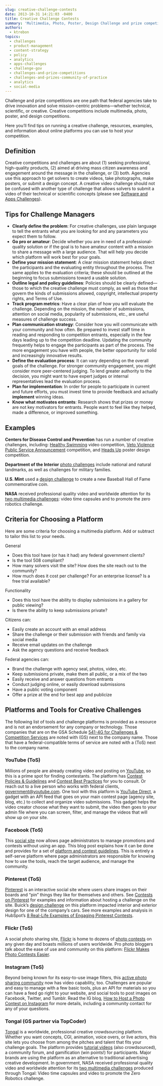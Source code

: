 ```yaml
---
slug: creative-challenge-contests
date: 2013-10-31 14:21:03 -0400
title: Creative Challenge Contests
summary: 'Multimedia, Photo, Poster, Design Challenge and prize competitions are one path that federal agencies take to drive innovation and solve mission-centric problems&mdash;whether technical, scientific, or creative. Creative competitions include multimedia, photo, poster, and design competitions. Here you’ll find tips on running a creative challenge, resources, examples, and information about online platforms you can use to'
authors:
  - ktrebon
topics:
  - challenges
  - product-management
  - content-strategy
  - policy
  - analytics
  - apps-challenges
  - challenge-gov
  - challenges-and-prize-competitions
  - challenges-and-prizes-community-of-practice
  - analytics
  - social-media
---
```


Challenge and prize competitions are one path that federal agencies take to drive innovation and solve mission-centric problems—whether technical, scientific, or creative. Creative competitions include multimedia, photo, poster, and design competitions. 

Here you’ll find tips on running a creative challenge, resources, examples, and information about online platforms you can use to host your competition.

## Definition

Creative competitions and challenges are about (1) seeking professional, high-quality products, (2) aimed at driving mass citizen awareness and engagement around the message in the challenge, or (3) both. Agencies use this approach to get solvers to create videos, take photographs, make posters, or submit a design concept. A creative video challenge should not be confused with another type of challenge that allows solvers to submit a video of their technical or scientific concepts (please see [Software and Apps Challenges](/2013/11/06/software-and-apps-challenges/ "Software and Apps Challenges")).

## Tips for Challenge Managers

*   **Clearly define the problem**: For creative challenges, use plain language to tell the entrants what you are looking for and any parameters you expect them to follow.
*   **Go pro or amateur**: Decide whether you are in need of a professional-quality solution or if the goal is to have amateur content with a mission to share a message with a large audience. That will help you decide which platform will work best for your goals.
*   **Define your mission statement**: A clear mission statement helps direct the participants and the evaluating entity throughout the process. The same applies to the evaluation criteria; these should be outlined at the beginning to focus submissions toward a usable solution.
*   **Outline legal and policy guidelines**: Policies should be clearly defined—those to which the creative challenge must comply, as well as those that govern the kinds of submissions allowed, copyright, intellectual property rights, and Terms of Use.
*   **Track program metrics**: Have a clear plan of how you will evaluate the challenge. Depending on the mission, the number of submissions, attention on social media, popularity of submissions, etc., are useful measures of challenge success.
*   **Plan communication strategy**: Consider how you will communicate with your community and how often. Be prepared to invest staff time in reading and responding to competition entrants, especially in the few days leading up to the competition deadline. Updating the community frequently helps to engage the participants as part of the process. The more engagement you have with people, the better opportunity for solid and increasingly innovative results.
*   **Define the evaluation process**: It can vary depending on the overall goals of the challenge. For stronger community engagement, you might consider more peer-centered judging. To lend greater authority to the decision, you might want to have expert judges or internal representatives lead the evaluation process.
*   **Plan for implementation**: In order for people to participate in current and future efforts, you must invest time to provide feedback and actually **implement** winning ideas.
*   **Know what motivates entrants**: Research shows that prizes or money are not key motivators for entrants. People want to feel like they helped, made a difference, or improved something.

## Examples

**Centers for Disease Control and Prevention** has run a number of creative challenges, including: [Healthy Swimming](http://healthyswimming.challengepost.com/) video competition, [Veto Violence Public Service Announcement](http://vetoviolence.challengepost.com/) competition, and [Heads Up](http://beheadsup.challengepost.com/) poster design competition. 

**Department of the Interior** [photo challenges](https://challenge.gov/DOI) include national and natural landmarks, as well as challenges for military families. 

**U.S. Mint** used a [design challenge](http://batterup.challengepost.com/) to create a new Baseball Hall of Fame commemorative coin. 

**NASA** received professional quality video and worldwide attention for its [two multimedia challenges](http://tongal.com/sponsor/NASA): video time capsules and to promote the zero robotics challenge.

## Criteria for Choosing a Platform

Here are some criteria for choosing a multimedia platform. Add or subtract to tailor this list to your needs. 

General

*   Does this tool have (or has it had) any federal government clients?
*   Is the tool 508 compliant?
*   How many solvers visit the site? How does the site reach out to the community?
*   How much does it cost per challenge? For an enterprise license? Is a free trial available?

Functionality

*   Does this tool have the ability to display submissions in a gallery for public viewing?
*   Is there the ability to keep submissions private?

Citizens can:

*   Easily create an account with an email address
*   Share the challenge or their submission with friends and family via social media
*   Receive email updates on the challenge
*   Ask the agency questions and receive feedback

Federal agencies can:

*   Brand the challenge with agency seal, photos, video, etc.
*   Keep submissions private, make them all public, or a mix of the two
*   Easily receive and answer questions from entrants
*   Conduct judging online, or easily download submissions
*   Have a public voting component
*   Offer a prize at the end for best app and publicize

## Platforms and Tools for Creative Challenges

The following list of tools and challenge platforms is provided as a resource and is not an endorsement for any company or technology. Those companies that are on the GSA Schedule [541-4G for Challenges & Competition Services](http://www.gsaelibrary.gsa.gov/ElibMain/sinDetails.do?scheduleNumber=541&specialItemNumber=541+4G&executeQuery=YES) are noted with (GS) next to the company name. Those that have a federal-compatible terms of service are noted with a (ToS) next to the company name.

### YouTube (ToS)

Millions of people are already creating video and posting on [YouTube](http://www.youtube.com/), so this is a prime spot for finding contestants. The platform has [Contest Policies & Guidelines](https://support.google.com/youtube/answer/1620498?hl=en&topic=1304541) and [Contest Best Practices](https://support.google.com/youtube/answer/1100988?hl=en) for you to consult. Or reach out to a live person who works with federal clients, [government@youtube.com](mailto:government@youtube.com). One tool with this platform is [YouTube Direct](https://developers.google.com/youtube/ytdirect), a gadget with an API feed that goes on your main contest page (agency site, blog, etc.) to collect and organize video submissions. This gadget helps the video creator choose what they want to submit, the video then goes to your admin file where you can screen, filter, and manage the videos that will show up on your site.

### Facebook (ToS)

This [social site](http://www.facebook.com/) now allows page administrators to manage promotions and contests without using an app. This blog post explains how it can be done and provides for a set of [platform and contest guidelines](https://fbcdn-dragon-a.akamaihd.net/hphotos-ak-ash3/851577_158705844322839_2031667568_n.pdf). This is entirely a self-serve platform where page administrators are responsible for knowing how to use the tools, reach the target audience, and manage the community.

### Pinterest (ToS)

[Pinterest](http://www.pinterest.com/) is an interactive social site where users share images on their boards and “pin” things they like for themselves and others. See [Contests on Pinterest](http://www.pinterest.com/pinchat/contests-on-pinterest/) for examples and information about hosting a challenge on the site. Buick’s [design challenge](http://blogs.forrester.com/reineke_reitsma/13-04-12-the_data_digest_the_unique_profile_of_pinterest_users) on this platform impacted interior and exterior design for one of the company’s cars. See more examples and analysis in HubSpot’s [8 Real-Life Examples of Engaging Pinterest Contests](http://blog.hubspot.com/blog/tabid/6307/bid/33845/8-Real-Life-Examples-of-Engaging-Pinterest-Contests.aspx).

### Flickr (ToS)

A social photo sharing site, [Flickr](http://www.flickr.com/) is home to dozens of [photo contests](http://www.flickr.com/search/?q=contest) on any given day and boasts millions of users worldwide. Pro photo bloggers talk about the ease of use and community on this platform: [Flickr Makes Photo Contests Easier](http://rising.blackstar.com/flickr-makes-photo-contests-easier.html).

### Instagram (ToS)

Beyond being known for its easy-to-use image filters, this [active photo sharing community](http://instagram.com/) now has video capability, too. Challenges are popular and easy to manage with a few basic tools, plus an API for materials so you can have a feed go right to your website, and social tools to post images on Facebook, Twitter, and Tumblr. Read the IG blog, [How to Host a Photo Contest on Instagram](http://blog.instagram.com/post/8758205264/how-to-host-a-photo-contest-on-instagram) for more details, including a community contact for any of your questions.

### Tongal (GS partner via TopCoder)

[Tongal](http://tongal.com/home) is a worldwide, professional creative crowdsourcing platform. Whether you want concepts, CGI, animation, voice overs, or live actors, this site lets you choose from among the pitches and talent that fits your challenge goals. The platform provides [tutorial videos](http://tongal.com/dev/watchTutorial.html?id=1015) (also crowdsourced), a community forum, and gamification (win points!) for participants. Major brands are using the platform as an alternative to traditional advertising creative development. In government, NASA received professional quality video and worldwide attention for its [two multimedia challenges](http://tongal.com/sponsor/NASA) produced through Tongal: Video time capsules and video to promote the Zero Robotics challenge.
